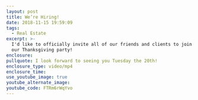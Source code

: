 ```yaml
---
layout: post
title: We’re Hiring!
date: 2018-11-15 19:59:09
tags:
  - Real Estate
excerpt: >-
  I'd like to officially invite all of our friends and clients to join us for
  our Thanksgiving party!
enclosure:
pullquote: I look forward to seeing you Tuesday the 20th!
enclosure_type: video/mp4
enclosure_time:
use_youtube_image: true
youtube_alternate_image:
youtube_code: FTRm6rWqYvo
---
```

